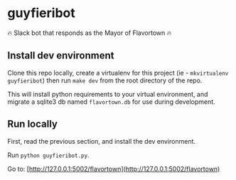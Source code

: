 # guyfieribot

🔥 Slack bot that responds as the Mayor of Flavortown 🔥

## Install dev environment

Clone this repo locally, create a virtualenv for this project (ie - `mkvirtualenv guyfieribot`) then run `make dev` from the root directory of the repo.  

This will install python requirements to your virtual environment, and migrate a sqlite3 db named `flavortown.db` for use during development.

## Run locally

First, read the previous section, and install the dev environment.

Run `python guyfieribot.py`.

Go to: [http://127.0.0.1:5002/flavortown](http://127.0.0.1:5002/flavortown)
